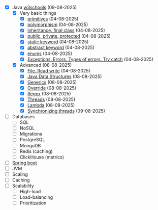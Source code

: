 - [x] Java [w3schools](https://www.w3schools.com/java/) (09-08-2025)
  - [x] Very basic things
    - [x] [primitives](./basics/basics/simple/) (04-08-2025)
    - [x] [polymorphism](./basics/basics/simple/) (04-08-2025)
    - [x] [inheritance. final class](./basics/basics/simple/) (04-08-2025)
    - [x] [public, private, protected](./basics//basics/simple/) (04-08-2025)
    - [x] [static keyword](./basics/basics/simple/) (04-08-2025)
    - [x] [abstract keyword](./basics/basics/abstractpack/) (04-08-2025)
    - [x] [enums](./basics/basics/enumpack/) (04-08-2025)
    - [x] [Exceptions. Errors. Types of errors. Try catch](./basics/basics/errorpack/) (04-08-2025)
  - [x] Advanced (08-08-2025)
    - [x] [File. Read write](./basics/advanced/filepack/) (04-08-2025)
    - [x] [Java Data Structures](./basics/advanced/ds/) (08-08-2025)
    - [x] [Generics](./basics/advanced/ds/) (08-08-2025)
    - [x] [Override](./basics/basics/simple/Honda.java) (08-08-2025)
    - [x] [Regex](./basics/advanced/regex/) (08-08-2025)
    - [x] [Threads](./basics/advanced/theads/) (08-08-2025)
    - [x] [Lambda](./basics/advanced/lambda/) (08-08-2025)
    - [x] [Synchronizing threads](./basics/advanced/syncing_threads/) (09-08-2025)
- [ ] Databases
  - [ ] SQL
  - [ ] NoSQL
  - [ ] Migrations
  - [ ] PostgreSQL
  - [ ] MongoDB
  - [ ] Redis (caching)
  - [ ] ClickHouse (metrics)
- [ ] [Spring boot](https://spring.io/guides/gs/spring-boot)
- [ ] JVM
- [ ] Scaling
- [ ] Caching
- [ ] Scalability
  - [ ] High-load
  - [ ] Load-balancing
  - [ ] Prioritization
